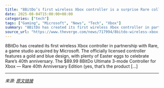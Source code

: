 ```yaml
---
title: "8BitDo’s first wireless Xbox controller is a surprise Rare collaboration"
date: 2025-08-04T15:00:00+08:00
categories: ["tech"]
tags: ["Gaming", "Microsoft", "News", "Tech", "Xbox"]
summary: "8BitDo has created its first wireless Xbox controller in partnership with Rare, a game studio acquired by Microsoft. The officially licensed controller features a gold and blue design, with plenty of "
source_url: "https://www.theverge.com/news/717994/8bitdo-wireless-xbox-controller-rare-40th-anniversary-edition"
---
```


8BitDo has created its first wireless Xbox controller in partnership with Rare, a game studio acquired by Microsoft. The officially licensed controller features a gold and blue design, with plenty of Easter eggs to celebrate Rare’s 40th anniversary. The $89.99 8BitDo Ultimate 3-mode Controller for Xbox — Rare 40th Anniversary Edition (yes, that’s the product [&#8230;]

---

*来源: [原文链接](https://www.theverge.com/news/717994/8bitdo-wireless-xbox-controller-rare-40th-anniversary-edition)*
